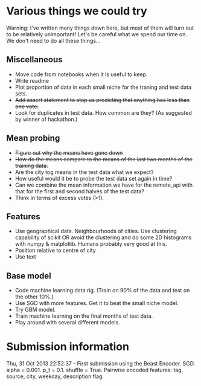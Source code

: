 # Various things we could try

Warning: I've written many things down here, but most of them will turn out to be relatively unimportant! Let's be careful what we spend our time on. We don't need to do all these things...

## Miscellaneous 
* Move code from notebooks when it is useful to keep.
* Write readme
* Plot proportion of data in each small niche for the traning and test data sets.
* ~~Add assert statement to stop us predicting that anything has less than one vote.~~
* Look for duplicates in test data. How common are they? (As suggested by winner of hackathon.)

## Mean probing
* ~~Figure out why the means have gone down~~
* ~~How do the means compare to the means of the last two months of the training data.~~
* Are the city tog means in the test data what we expect?
* How useful would it be to probe the test data set again in time?
* Can we combine the mean information we have for the remote_api with that for the first and second halves of the test data?
* Think in terms of excess votes (>1).

## Features
* Use geographical data. Neighbourhoods of cities. Use clustering capability of scikit OR avoid the clustering and do
  some 2D histograms with numpy & matplotlib. Humans probably very good at this.
* Position relative to centre of city
* Use text

## Base model
* Code machine learning data rig. (Train on 90% of the data and test on the other 10%.)
* Use SGD with more features. Get it to beat the small niche model.
* Try GBM model.
* Train machine learning on the final months of test data.
* Play around with several different models.


# Submission information
Thu, 31 Oct 2013 22:52:37 - First submission using the Beast Encoder. SGD. alpha = 0.001. p_t = 0.1. shuffle = True. Pairwise encoded features: tag, source, city, weekday, description flag.
